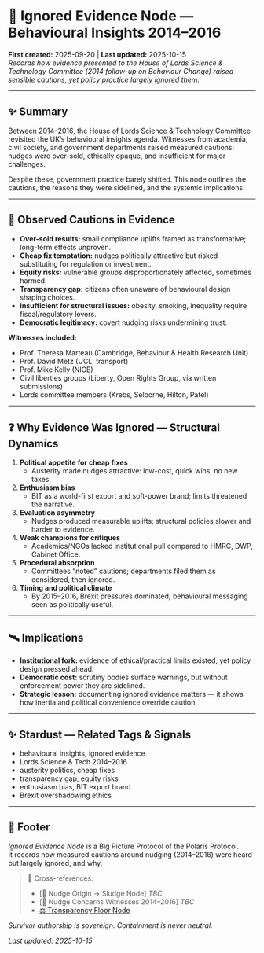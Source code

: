 # 🛑 Ignored Evidence Node — Behavioural Insights 2014–2016  
**First created:** 2025-09-20 | **Last updated:** 2025-10-15  
*Records how evidence presented to the House of Lords Science & Technology Committee (2014 follow-up on Behaviour Change) raised sensible cautions, yet policy practice largely ignored them.*  

---

## ✨ Summary  
Between 2014–2016, the House of Lords Science & Technology Committee revisited the UK’s behavioural insights agenda. Witnesses from academia, civil society, and government departments raised measured cautions: nudges were over-sold, ethically opaque, and insufficient for major challenges.  

Despite these, government practice barely shifted. This node outlines the cautions, the reasons they were sidelined, and the systemic implications.  

---

## 🧿 Observed Cautions in Evidence  
- **Over-sold results:** small compliance uplifts framed as transformative; long-term effects unproven.  
- **Cheap fix temptation:** nudges politically attractive but risked substituting for regulation or investment.  
- **Equity risks:** vulnerable groups disproportionately affected, sometimes harmed.  
- **Transparency gap:** citizens often unaware of behavioural design shaping choices.  
- **Insufficient for structural issues:** obesity, smoking, inequality require fiscal/regulatory levers.  
- **Democratic legitimacy:** covert nudging risks undermining trust.  

**Witnesses included:**  
- Prof. Theresa Marteau (Cambridge, Behaviour & Health Research Unit)  
- Prof. David Metz (UCL, transport)  
- Prof. Mike Kelly (NICE)  
- Civil liberties groups (Liberty, Open Rights Group, via written submissions)  
- Lords committee members (Krebs, Selborne, Hilton, Patel)  

---

## ❓ Why Evidence Was Ignored — Structural Dynamics  
1. **Political appetite for cheap fixes**  
   - Austerity made nudges attractive: low-cost, quick wins, no new taxes.  
2. **Enthusiasm bias**  
   - BIT as a world-first export and soft-power brand; limits threatened the narrative.  
3. **Evaluation asymmetry**  
   - Nudges produced measurable uplifts; structural policies slower and harder to evidence.  
4. **Weak champions for critiques**  
   - Academics/NGOs lacked institutional pull compared to HMRC, DWP, Cabinet Office.  
5. **Procedural absorption**  
   - Committees “noted” cautions; departments filed them as considered, then ignored.  
6. **Timing and political climate**  
   - By 2015–2016, Brexit pressures dominated; behavioural messaging seen as politically useful.  

---

## 🛰️ Implications  
- **Institutional fork:** evidence of ethical/practical limits existed, yet policy design pressed ahead.  
- **Democratic cost:** scrutiny bodies surface warnings, but without enforcement power they are sidelined.  
- **Strategic lesson:** documenting ignored evidence matters — it shows how inertia and political convenience override caution.  

---

## ✨ Stardust — Related Tags & Signals  
- behavioural insights, ignored evidence  
- Lords Science & Tech 2014–2016  
- austerity politics, cheap fixes  
- transparency gap, equity risks  
- enthusiasm bias, BIT export brand  
- Brexit overshadowing ethics  

---

## 🏮 Footer  
*Ignored Evidence Node* is a Big Picture Protocol of the Polaris Protocol.  
It records how measured cautions around nudging (2014–2016) were heard but largely ignored, and why.  

> 📡 Cross-references:
> 
> - [🧭 Nudge Origin → Sludge Node] *TBC*
> - [🛑 Nudge Concerns Witnesses 2014–2016] *TBC*  
> - [⚖️ Transparency Floor Node](../../🌀_System_Governance/⚖️_transparency_floor_node.md)  

*Survivor authorship is sovereign. Containment is never neutral.*  

_Last updated: 2025-10-15_  
